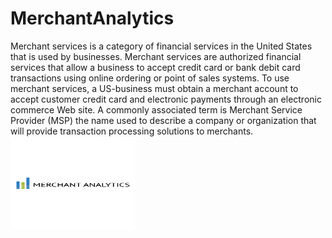 # MerchantAnalytics
Merchant services is a category of financial services in the United States that is used by businesses. Merchant services are authorized financial services that allow a business to accept credit card or bank debit card transactions using online ordering or point of sales systems. To use merchant services, a US-business must obtain a merchant account to accept customer credit card and electronic payments through an electronic commerce Web site.  A commonly associated term is Merchant Service Provider (MSP) the name used to describe a company or organization that will provide transaction processing solutions to merchants. 
<img style="width: 200px; height: 150px; overflow= hidden; " src="Images/MALogoBlackText.pdf">